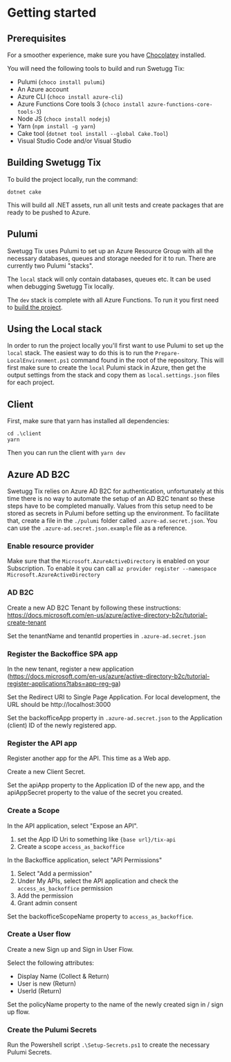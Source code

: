 Getting started
===============

Prerequisites
-------------
For a smoother experience, make sure you have [Chocolatey](https://chocolatey.org/) installed.

You will need the following tools to build and run Swetugg Tix:

 * Pulumi (`choco install pulumi`)
 * An Azure account
 * Azure CLI (`choco install azure-cli`)
 * Azure Functions Core tools 3 (`choco install azure-functions-core-tools-3`)
 * Node JS (`choco install nodejs`)
 * Yarn (`npm install -g yarn`)
 * Cake tool (`dotnet tool install --global Cake.Tool`)
 * Visual Studio Code and/or Visual Studio

Building Swetugg Tix
--------------------
To build the project locally, run the command:

```
dotnet cake
```

This will build all .NET assets, run all unit tests and create packages that are ready to be pushed to Azure.

Pulumi
------
Swetugg Tix uses Pulumi to set up an Azure Resource Group with all the necessary databases, queues and storage needed for it to run. There are currently two Pulumi "stacks". 

The `local` stack will only contain databases, queues etc. It can be used when debugging Swetugg Tix locally.

The `dev` stack is complete with all Azure Functions. To run it you first need to [build the project](#building-swetugg-tix).

Using the Local stack
---------------------
In order to run the project locally you'll first want to use Pulumi to set up the `local` stack. The easiest way to do this is to run the `Prepare-LocalEnvironment.ps1` command found in the root of the repository. This will first make sure to create the `local` Pulumi stack in Azure, then get the output settings from the stack and copy them as `local.settings.json` files for each project.

Client
------
First, make sure that yarn has installed all dependencies:

```
cd .\client
yarn
```

Then you can run the client with `yarn dev`

Azure AD B2C
-------------------
Swetugg Tix relies on Azure AD B2C for authentication, unfortunately at this time there is no way to automate the setup of an AD B2C tenant so these steps have to be completed manually. Values from this setup need to be stored as secrets in Pulumi before setting up the environment. To facilitate that, create a file in the `./pulumi` folder called `.azure-ad.secret.json`. You can use the `.azure-ad.secret.json.example` file as a reference.

### Enable resource provider

Make sure that the `Microsoft.AzureActiveDirectory` is enabled on your Subscription.
To enable it you can call `az provider register --namespace Microsoft.AzureActiveDirectory`

### AD B2C

Create a new AD B2C Tenant by following these instructions:
https://docs.microsoft.com/en-us/azure/active-directory-b2c/tutorial-create-tenant

Set the tenantName and tenantId properties in `.azure-ad.secret.json`

### Register the Backoffice SPA app

In the new tenant, register a new application (https://docs.microsoft.com/en-us/azure/active-directory-b2c/tutorial-register-applications?tabs=app-reg-ga)

Set the Redirect URI to Single Page Application. For local development, the URL should be http://localhost:3000

Set the backofficeApp property in `.azure-ad.secret.json` to the Application (client) ID of the newly registered app.

### Register the API app

Register another app for the API. This time as a Web app.

Create a new Client Secret.

Set the apiApp property to the Application ID of the new app, and the apiAppSecret property to the value of the secret you created.

### Create a Scope

In the API application, select "Expose an API".

1) set the App ID Uri to something like `{base url}/tix-api`
2) Create a scope `access_as_backoffice`

In the Backoffice application, select "API Permissions"

1) Select "Add a permission"
2) Under My APIs, select the API application and check the `access_as_backoffice` permission
3) Add the permission
4) Grant admin consent

Set the backofficeScopeName property to `access_as_backoffice`.

### Create a User flow

Create a new Sign up and Sign in User Flow.

Select the following attributes:
* Display Name (Collect & Return)
* User is new (Return)
* UserId (Return)

Set the policyName property to the name of the newly created sign in / sign up flow.

### Create the Pulumi Secrets

Run the Powershell script `.\Setup-Secrets.ps1` to create the necessary Pulumi Secrets.